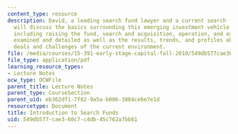 ```yaml
---
content_type: resource
description: David, a leading search fund lawyer and a current search fund principal
  will discuss the basics surrounding this emerging investment vehicle. The four stages,
  including raising the fund, search and acquisition, operation, and exit will be
  examined and detailed as well as the results, trends, and profiles observed in past
  deals and challenges of the current environment.
file: /media/courses/15-391-early-stage-capital-fall-2010/549db577cae360c7c4db45c762a7bb61_MIT15_391F10_lec05.pdf
file_type: application/pdf
learning_resource_types:
- Lecture Notes
ocw_type: OCWFile
parent_title: Lecture Notes
parent_type: CourseSection
parent_uid: eb362df1-7f82-9a5a-b006-3884ce6e7e1d
resourcetype: Document
title: Introduction to Search Funds
uid: 549db577-cae3-60c7-c4db-45c762a7bb61
---
```

